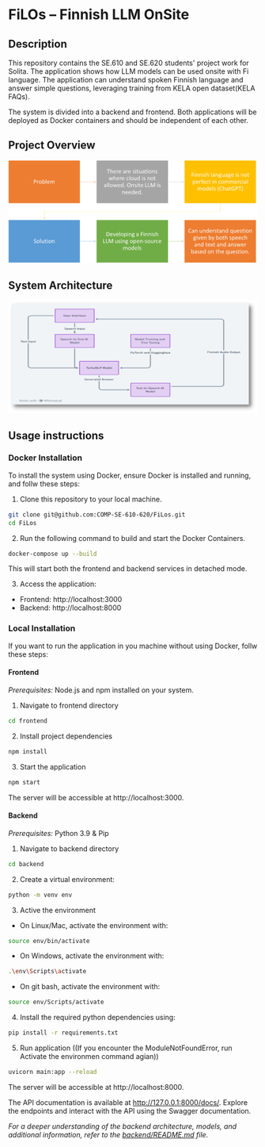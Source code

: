 # FiLOs – Finnish LLM OnSite
## Description
This repository contains the SE.610 and SE.620 students' project work for Solita. The application shows how LLM models can be used onsite with Fi language. The application can understand spoken Finnish language and answer simple questions, leveraging training from KELA open dataset(KELA FAQs).

The system is divided into a backend and frontend. Both applications will be deployed as Docker containers and should be independent of each other.
## Project Overview
![Project Overview](docs/project_overview.png)
## System Architecture
![System Architecture](docs/system_architecture.png)
## Usage instructions
### Docker Installation
To install the system using Docker, ensure Docker is installed and running, and follw these steps:

1. Clone this repository to your local machine.
```bash
git clone git@github.com:COMP-SE-610-620/FiLos.git
cd FiLos
```
2. Run the following command to build and start the Docker Containers.
```bash
docker-compose up --build
```
This will start both the frontend and backend services in detached mode.

3. Access the application:
- Frontend: http://localhost:3000
- Backend: http://localhost:8000




### Local Installation
If you want to run the application in you machine without using Docker, follw these steps:

#### Frontend
*Prerequisites:* Node.js and npm installed on your system.

1. Navigate to frontend directory
```bash
cd frontend
```
2. Install project dependencies
```bash
npm install
```
3. Start the application
```bash
npm start
```
The server will be accessible at http://localhost:3000.

#### Backend
*Prerequisites:* Python 3.9 & Pip

1. Navigate to backend directory
```bash
cd backend
```

2. Create a virtual environment:
```bash
python -m venv env
```
3. Active the environment
- On Linux/Mac, activate the environment with:

```bash
source env/bin/activate
```

- On Windows, activate the environment with:
```bash
.\env\Scripts\activate
```
- On git bash, activate the environment with:
```bash
source env/Scripts/activate
```

4. Install the required python dependencies using:

```bash
pip install -r requirements.txt
```
5. Run application ((If you encounter the ModuleNotFoundError, run Activate the environmen command agian))
```bash
uvicorn main:app --reload
```

The server will be accessible at http://localhost:8000.

The API documentation is available at http://127.0.0.1:8000/docs/. Explore the endpoints and interact with the API using the Swagger documentation.

*For a deeper understanding of the backend architecture, models, and additional information, refer to the [backend/README.md](backend/README.md)
 file.*

